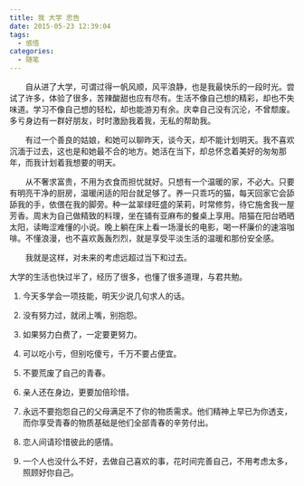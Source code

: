 ```yaml
---
title: 我 大学 忠告
date: 2015-05-23 12:39:04
tags:
  - 感悟
categories:
  - 随笔
---
```

　　自从进了大学，可谓过得一帆风顺，风平浪静，也是我最快乐的一段时光。尝试了许多，体验了很多，苦辣酸甜也应有尽有。生活不像自己想的精彩，却也不失味道。学习不像自己想的轻松，却也能游刃有余。庆幸自己没有沉沦，不曾颓废。多亏身边有一群好朋友，时时激励我着我，无私的帮助我。

　　有过一个善良的姑娘，和她可以聊昨天，谈今天，却不能计划明天。我不喜欢沉湎于过去，这也是和她最不合的地方。她活在当下，却总怀念着美好的匆匆那年，而我计划着我想要的明天。

　　从不奢求富贵，不用为衣食而担忧就好。只想有一个温暖的家，不必大。只要有明亮干净的厨房，温暖闲适的阳台就足够了。养一只乖巧的猫，每天回家它会舔舔我的手，依偎在我的脚旁。种一盆翠绿旺盛的茉莉，时常修剪，待它施舍我一屋芳香。周末为自己做精致的料理，坐在铺有亚麻布的餐桌上享用。陪猫在阳台晒晒太阳，读晦涩难懂的小说。晚上躺在床上看一场漫长的电影，喝一杯廉价的速溶咖啡。不懂浪漫，也不喜欢轰轰烈烈，就是享受平淡生活的温暖和那份安全感。
 
　　我就是这样，对未来的考虑远超过当下和过去。 
　　

 大学的生活也快过半了，经历了很多，也懂了很多道理，与君共勉。

1. 今天多学会一项技能，明天少说几句求人的话。

2. 没有努力过，就闭上嘴，别抱怨。

3. 如果努力白费了，一定要更努力。

4. 可以吃小亏，但别吃傻亏，千万不要占便宜。

5. 不要荒废了自己的青春。

6. 亲人还在身边，更要加倍珍惜。

7. 永远不要抱怨自己的父母满足不了你的物质需求。他们精神上早已为你透支，而你享受青春的物质基础是他们全部青春的辛劳付出。

8. 恋人间请珍惜彼此的感情。

9. 一个人也没什么不好，去做自己喜欢的事，花时间完善自己，不用考虑太多，照顾好你自己。